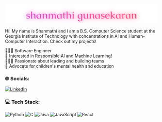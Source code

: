 <p align="center">
  <img src="https://raw.githubusercontent.com/shanmathig/shanmathig/da382a5c953532e9935df1df4ee572057f738bf8/shanmathi%20gunasekaran%20(1).svg" alt="Shanmathi Gunasekaran" width="800"/>
</p>

Hi! My name is Shanmathi and I am a B.S. Computer Science student at the Georgia Institute of Technology with concentrations in AI and Human-Computer Interaction. Check out my projects!

👩🏽‍💻 Software Engineer <br/>
🧠 Interested in Responsible AI and Machine Learning! <br/>
🧑‍🤝‍🧑 Passionate about leading and building teams <br/>
🩵 Advocate for children's mental health and education <br/>

### 🌐 Socials:
[![LinkedIn](https://img.shields.io/badge/LinkedIn-%230077B5.svg?logo=linkedin&logoColor=white)](https://www.linkedin.com/in/shanmathiguna/)

### 💻 Tech Stack:
![Python](https://img.shields.io/badge/python-3670A0?style=for-the-badge&logo=python&logoColor=ffdd54) ![C](https://img.shields.io/badge/c-%2300599C.svg?style=for-the-badge&logo=c&logoColor=white) ![Java](https://img.shields.io/badge/java-%23ED8B00.svg?style=for-the-badge&logo=openjdk&logoColor=white) ![JavaScript](https://img.shields.io/badge/javascript-%23323330.svg?style=for-the-badge&logo=javascript&logoColor=%23F7DF1E) ![React](https://img.shields.io/badge/react-%2320232a.svg?style=for-the-badge&logo=react&logoColor=%2361DAFB)

